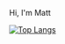 Hi, I'm Matt

[![Top Langs](https://github-readme-stats.vercel.app/api/top-langs/?username=2B2Tmatt)](https://github.com/2B2Tmatt/github-readme-stats)
